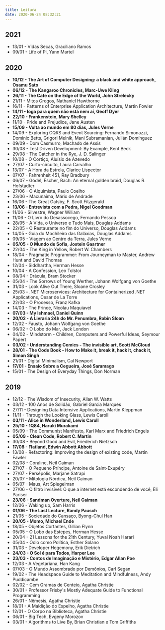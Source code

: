 ```yaml
---
title: Leitura
date: 2020-06-24 08:32:21
---
```


## 2021

- 13/01 - Vidas Secas, Graciliano Ramos
- 09/01 - Life of Pi, Yann Martel

## 2020

- __10/12 - The Art of Computer Designing: a black and white approach, Osamu Sato__
- __06/12 - The Kangaroo Chronicles, Marc-Uwe Kling__
- __26/11 - The Cafe on the Edge of the World, John Strelecky__
- 21/11 - Mitos Gregos, Nathaniel Hawthorne
- 16/11 - Patterns of Enterprise Application Architecture, Martin Fowler
- __14/11 - Ioga para quem não está nem aí, Geoff Dyer__
- __22/10 - Frankenstein, Mary Shelley__
- 11/10 - Pride and Prejudice, Jane Austen
- __15/09 - Volta ao mundo em 80 dias, Jules Verne__
- 14/09 - Exploring CQRS and Event Sourcing: Fernando Simonazzi, Dominic Betts, Grigori Melnik, Mani Subramanian, Julián Domínguez
- 09/09 - Dom Casmurro, Machado de Assis
- 30/08 - Test Driven Development: By Example, Kent Beck
- 29/08 - The Catcher in the Rye, J. D. Salinger
- 10/08 - O Cortiço, Aluísio de Azevedo
- 27/07 - Curto-circuito, Laura Carvalho
- 13/07 - A Hora da Estrela, Clarice Lispector
- 07/07 - Fahrenheit 451, Ray Bradbury
- 06/07 - Gödel, Escher, Bach: An eternal golden braid, Douglas R. Hofstadter
- 27/06 - O Alquimista, Paulo Coelho
- 23/06 - Macunaíma, Mário de Andrade
- 16/06 - The Great Gatsby, F. Scott Fitzgerald
- __13/06 - Entrevista com a Pedra, Nigel Goodman__
- 11/06 - Silvestre, Wagner William
- 11/06 - O Livro do Desassocego, Fernando Pessoa
- 28/05 - A Vida, o Universo e Tudo Mais, Douglas Addams
- 22/05 - O Restaurante no fim do Universo, Douglas Addams
- 14/05 - Guia do Mochileiro das Galáxias, Douglas Addams
- 09/05 - Viagem ao Centro da Terra, Jules Verne
- __05/05 - O Mundo de Sofia, Jostein Gaartner__
- 22/04 - The King in Yellow, Robert W. Chambers
- 18/04 - Pragmatic Programmer: From Journeyman to Master, Andrew Hunt and David Thomas
- 12/04 - Siddhartha, Herman Hesse
- 10/04 - A Confession, Leo Tolstoi
- 08/04 - Drácula, Bram Stocker
- 05/04 - The Sorrows of Young Werther, Johann Wolfgang von Goethe
- 31/03 - Look Alive Out There, Sloane Crosley
- 25/03 - .NET Microservices: Architecture for Containerized .NET Applications, Cesar de La Torre
- 22/03 - O Processo, Franz Kafka
- 14/03 - The Prince, Nicolau Maquiavel
- __07/03 - My Ishmael, Daniel Quinn__
- __20/02 - A Livraria 24h do Mr. Penumbra, Robin Sloan__
- 12/02 - Fausto, Johann Wolfgang von Goethe
- 06/02 - O Lobo do Mar, Jack London
- 04/02 - Mindstorm - Children, Computers and Powerful Ideas, Seymour Papert
- __03/02 - Understanding Comics - The invisible art, Scott McCloud__
- __28/01 - The Code Book - How to Make it, break it, hack it, chack it, Simon Singh__
- 21/01 - Digital Minimalism, Cal Newport
- __17/01 - Ensaio Sobre a Cegueira, José Saramago__
- 15/01 - The Design of Everyday Things, Don Norman

## 2019

- 12/12 - The Wisdom of Insecurity, Allan W. Watts
- 03/12 - 100 Anos de Solidão, Gabriel Garcia Marques
- 27/11 - Designing Data Intensive Applications, Martin Kleppman
- 11/11 - Through the Looking Glass, Lewis Caroll
- __03/11 - Alice in Wonderland, Lewis Caroll__
- __25/10 - 1Q84, Haruki Murakami__
- 05/09 - The Communist Manifesto, Karl Marx and Friedrich Engels
- __05/09 - Clean Code, Robert C. Martin__
- 30/08 - Beyond Good and Evil, Friederich Nietzsch
- __17/08 - Flatland, Edwin Abbott Abbott__
- 13/08 - Refactoring: Improving the design of existing code, Martin Fawler
- 02/08 - Coraline, Neil Gaiman
- 27/07 - O Pequeno Príncipe, Antoine de Saint-Exupéry
- 27/07 - Persépolis, Marjane Satrapi
- 20/07 - Mitologia Nórdica, Neil Gaiman
- 05/07 - Maus, Art Spiegelman
- 27/06 - O filtro invisível: O que a internet está escondendo de você, Eli Pariser
- __23/06 - Sandman Overture, Neil Gaiman__
- 12/06 - Waking up, Sam Harris
- __01/06 - The Last Lecture, Randy Pausch__
- 21/05 - Sociedade do Cansaço, Byong-Chul Han
- __20/05 - Momo, Michael Ende__
- 18/05 - Objetos Cortantes, Gillian Flynn
- 05/05 - O Lobo das Estepes, Herman Hesse
- 20/04 - 21 Lessons for the 21th Century, Yuval Noah Harari
- 05/04 - Ódio como Política, Esther Solano
- 31/03 - Developer Hegemony, Erik Dietrich
- __24/03 - O Sol é para Todos, Harper Lee__
- __23/03 - Contos de Imaginação e Mistério, Edgar Allan Poe__
- 12/03 - A Vegetariana, Han Kang
- 07/03 - O Mundo Assombrado por Demônios, Carl Segan
- 19/02 - The Headspace Guide to Meditation and Mindfulness, Andy Puddicambe
- 02/02 - Cem Gramas de Centeio, Agatha Christie
- 30/01 - Professor Frisby's Mostly Adequate Guide to Functional Programming
- 26/01 - Nêmesis, Agatha Christie
- 18/01 - A Maldição do Espelho, Agatha Christie
- 12/01 - O Corpo na Biblioteca, Agatha Christie
- 06/01 - Big Tech, Evgeny Morozov
- 03/01 - Algorithms to Live By, Brian Christian e Tom Griffiths